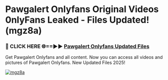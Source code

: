 # Pawgalert Onlyfans Original Videos 0nlyFans Leaked - Files Updated! (mgz8a)

<h3>🔴 CLICK HERE 🌐==►► <a href="https://tinyurl.com/ehrbuxhb" rel="nofollow">Pawgalert Onlyfans Updated Files</a></h3>

Get Pawgalert Onlyfans and all content. Now you can access all videos and pictures of Pawgalert Onlyfans. New Updated Files 2025!

[![mgz8a](https://i.imgur.com/lVYEuWS.gif)](https://tinyurl.com/ehrbuxhb)
